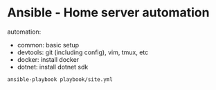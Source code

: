 # Ansible - Home server automation 

automation: 
- common: basic setup 
- devtools: git (including config), vim, tmux, etc 
- docker: install docker 
- dotnet: install dotnet sdk

```bash
ansible-playbook playbook/site.yml
```
